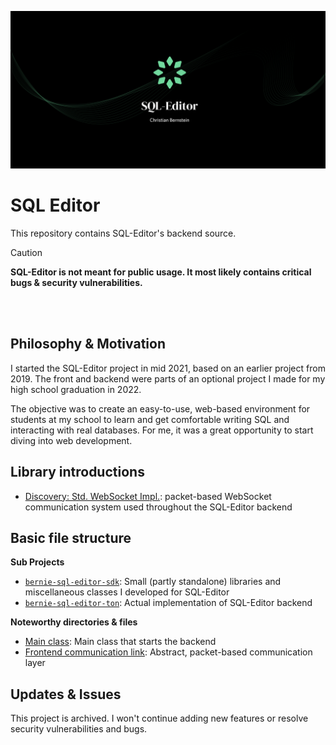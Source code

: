 ![Banner](https://github.com/christian-bernstein/sql-editor-web/blob/48031558c42cdb084b49631138a75a8179821afb/sql-editor-banner.png?raw=true)

# SQL Editor

This repository contains SQL-Editor's backend source. 
<br>
> [!CAUTION]
> **SQL-Editor is not meant for public usage. It most likely contains critical bugs & security vulnerabilities.**
> 

<br>
<br>

## Philosophy & Motivation
I started the SQL-Editor project in mid 2021, based on an earlier project from 2019. 
The front and backend were parts of an optional project I made for my high school graduation in 2022.

The objective was to create an easy-to-use, web-based environment for students at my school to learn and get comfortable 
writing SQL and interacting with real databases. For me, it was a great opportunity to start diving into web development.

## Library introductions
- [Discovery: Std. WebSocket Impl.](bernie-sql-editor-sdk/src/main/java/de/christianbernstein/bernie/sdk/discovery/websocket/info_and_examples/intro.md): packet-based WebSocket communication system used throughout the SQL-Editor backend

## Basic file structure
**Sub Projects**
- [`bernie-sql-editor-sdk`](bernie-sql-editor-sdk/): Small (partly standalone) libraries and miscellaneous classes I developed for SQL-Editor
- [`bernie-sql-editor-ton`](bernie-sql-editor-ton/): Actual implementation of SQL-Editor backend

**Noteworthy directories & files**
- [Main class](bernie-sql-editor-ton/src/main/java/de/christianbernstein/bernie/ses/bin/TonLauncher.java): Main class that starts the backend
- [Frontend communication link](bernie-sql-editor-sdk/src/main/java/de/christianbernstein/bernie/sdk/discovery/): Abstract, packet-based communication layer 

## Updates & Issues
This project is archived. I won't continue adding new features or resolve security vulnerabilities and bugs.
